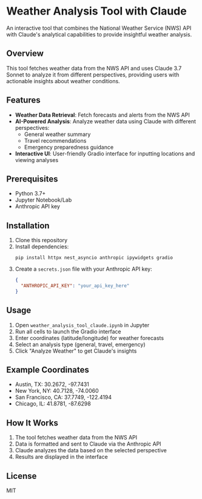 # Weather Analysis Tool with Claude

An interactive tool that combines the National Weather Service (NWS) API with Claude's analytical capabilities to provide insightful weather analysis.

## Overview

This tool fetches weather data from the NWS API and uses Claude 3.7 Sonnet to analyze it from different perspectives, providing users with actionable insights about weather conditions.

## Features

- **Weather Data Retrieval**: Fetch forecasts and alerts from the NWS API
- **AI-Powered Analysis**: Analyze weather data using Claude with different perspectives:
  - General weather summary
  - Travel recommendations
  - Emergency preparedness guidance
- **Interactive UI**: User-friendly Gradio interface for inputting locations and viewing analyses

## Prerequisites

- Python 3.7+
- Jupyter Notebook/Lab
- Anthropic API key

## Installation

1. Clone this repository
2. Install dependencies:
   ```
   pip install httpx nest_asyncio anthropic ipywidgets gradio
   ```
3. Create a `secrets.json` file with your Anthropic API key:
   ```json
   {
     "ANTHROPIC_API_KEY": "your_api_key_here"
   }
   ```

## Usage

1. Open `weather_analysis_tool_claude.ipynb` in Jupyter
2. Run all cells to launch the Gradio interface
3. Enter coordinates (latitude/longitude) for weather forecasts
4. Select an analysis type (general, travel, emergency)
5. Click "Analyze Weather" to get Claude's insights

## Example Coordinates

- Austin, TX: 30.2672, -97.7431
- New York, NY: 40.7128, -74.0060
- San Francisco, CA: 37.7749, -122.4194
- Chicago, IL: 41.8781, -87.6298

## How It Works

1. The tool fetches weather data from the NWS API
2. Data is formatted and sent to Claude via the Anthropic API
3. Claude analyzes the data based on the selected perspective
4. Results are displayed in the interface

## License

MIT